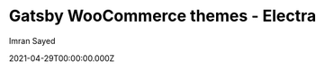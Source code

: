 ---
title: Gatsby WooCommerce themes - Electra
github: https://github.com/imranhsayed/gatsby-woocommerce-themes
demo: https://gatsby-woocommerce-theme.netlify.app/
license: MIT
author: Imran Sayed
author_link: ''
date: 2021-04-29T00:00:00.000Z
ssg:
  - Gatsby
cms:
  - NetlifyCMS
css: null
category:
  - Ecommerce
description: A Gatsby Theme for WooCommerce E-commerce site Gatsby WooCommerce WordPress.
draft: true
publish_date: '2020-07-10T12:48:04Z'
update_date: '2022-05-31T07:05:36Z'
github_star: 558
github_fork: 299
---